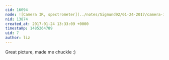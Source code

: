 ```yaml
---
cid: 16094
node: ![Camera IR, spectrometer](../notes/Sigmund92/01-24-2017/camera-ir-spectrometer)
nid: 13874
created_at: 2017-01-24 13:33:09 +0000
timestamp: 1485264789
uid: 7
author: liz
---
```


Great picture, made me chuckle :)